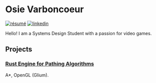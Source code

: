 # Osie Varboncoeur
[![résumé](https://img.shields.io/static/v1?&color=ccff90&label=&labelColor=424242&logo=libreoffice&logoColor=fff&message=résumé&&style=flat-square)](./resume.pdf)
[![linkedin](https://img.shields.io/static/v1?&color=2867b2&label=&labelColor=424242&logo=linkedin&logoColor=fff&message=linkedin&&style=flat-square)](https://www.linkedin.com/in/jaime-varboncoeur/)

Hello! I am a Systems Design Student with a passion for video games. 

## Projects
### [Rust Engine for Pathing Algorithms](https://github.com/DocNos/NosEngine) 
A*, OpenGL (Glium). 

